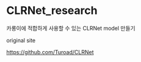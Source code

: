 # CLRNet_research


카롱이에 적합하게 사용할 수 있는 CLRNet model 만들기

original site

https://github.com/Turoad/CLRNet
